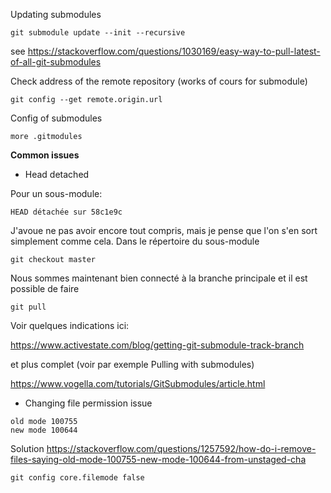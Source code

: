 
Updating submodules

```
git submodule update --init --recursive
```
see https://stackoverflow.com/questions/1030169/easy-way-to-pull-latest-of-all-git-submodules

Check address of the remote repository (works of cours for submodule)
```
git config --get remote.origin.url
```

Config of submodules

```
more .gitmodules
```



**Common issues**

* Head detached

Pour un sous-module:
```
HEAD détachée sur 58c1e9c
```
J'avoue ne pas avoir encore tout compris, mais je pense que l'on s'en sort simplement comme cela.
Dans le répertoire du sous-module
```
git checkout master
```
Nous sommes maintenant bien connecté à la branche principale et il est possible de faire
```
git pull
```
Voir quelques indications ici:

https://www.activestate.com/blog/getting-git-submodule-track-branch

et plus complet (voir par exemple Pulling with submodules)

https://www.vogella.com/tutorials/GitSubmodules/article.html



* Changing file permission issue
```
old mode 100755
new mode 100644
```
   Solution 
  https://stackoverflow.com/questions/1257592/how-do-i-remove-files-saying-old-mode-100755-new-mode-100644-from-unstaged-cha 
```  
git config core.filemode false
```

